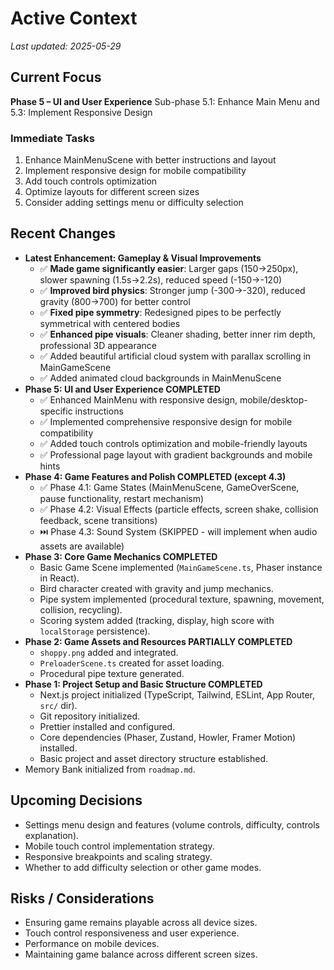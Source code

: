 # Active Context

_Last updated: 2025-05-29_

## Current Focus
**Phase 5 – UI and User Experience**
Sub-phase 5.1: Enhance Main Menu and 5.3: Implement Responsive Design

### Immediate Tasks
1. Enhance MainMenuScene with better instructions and layout
2. Implement responsive design for mobile compatibility
3. Add touch controls optimization
4. Optimize layouts for different screen sizes
5. Consider adding settings menu or difficulty selection

## Recent Changes
*   **Latest Enhancement: Gameplay & Visual Improvements**
    *   ✅ **Made game significantly easier**: Larger gaps (150→250px), slower spawning (1.5s→2.2s), reduced speed (-150→-120)
    *   ✅ **Improved bird physics**: Stronger jump (-300→-320), reduced gravity (800→700) for better control
    *   ✅ **Fixed pipe symmetry**: Redesigned pipes to be perfectly symmetrical with centered bodies
    *   ✅ **Enhanced pipe visuals**: Cleaner shading, better inner rim depth, professional 3D appearance
    *   ✅ Added beautiful artificial cloud system with parallax scrolling in MainGameScene
    *   ✅ Added animated cloud backgrounds in MainMenuScene
*   **Phase 5: UI and User Experience COMPLETED**
    *   ✅ Enhanced MainMenu with responsive design, mobile/desktop-specific instructions
    *   ✅ Implemented comprehensive responsive design for mobile compatibility
    *   ✅ Added touch controls optimization and mobile-friendly layouts
    *   ✅ Professional page layout with gradient backgrounds and mobile hints
*   **Phase 4: Game Features and Polish COMPLETED (except 4.3)**
    *   ✅ Phase 4.1: Game States (MainMenuScene, GameOverScene, pause functionality, restart mechanism)
    *   ✅ Phase 4.2: Visual Effects (particle effects, screen shake, collision feedback, scene transitions)
    *   ⏭️ Phase 4.3: Sound System (SKIPPED - will implement when audio assets are available)
*   **Phase 3: Core Game Mechanics COMPLETED**
    *   Basic Game Scene implemented (`MainGameScene.ts`, Phaser instance in React).
    *   Bird character created with gravity and jump mechanics.
    *   Pipe system implemented (procedural texture, spawning, movement, collision, recycling).
    *   Scoring system added (tracking, display, high score with `localStorage` persistence).
*   **Phase 2: Game Assets and Resources PARTIALLY COMPLETED**
    *   `shoppy.png` added and integrated.
    *   `PreloaderScene.ts` created for asset loading.
    *   Procedural pipe texture generated.
*   **Phase 1: Project Setup and Basic Structure COMPLETED**
    *   Next.js project initialized (TypeScript, Tailwind, ESLint, App Router, `src/` dir).
    *   Git repository initialized.
    *   Prettier installed and configured.
    *   Core dependencies (Phaser, Zustand, Howler, Framer Motion) installed.
    *   Basic project and asset directory structure established.
*   Memory Bank initialized from `roadmap.md`.

## Upcoming Decisions
*   Settings menu design and features (volume controls, difficulty, controls explanation).
*   Mobile touch control implementation strategy.
*   Responsive breakpoints and scaling strategy.
*   Whether to add difficulty selection or other game modes.

## Risks / Considerations
*   Ensuring game remains playable across all device sizes.
*   Touch control responsiveness and user experience.
*   Performance on mobile devices.
*   Maintaining game balance across different screen sizes.